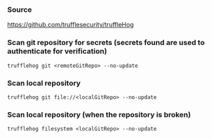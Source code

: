 ### Source
https://github.com/trufflesecurity/truffleHog  

### Scan git repository for secrets (secrets found are used to authenticate for verification)
```
trufflehog git <remoteGitRepo> --no-update
```

### Scan local repository 
```
trufflehog git file://<localGitRepo> --no-update
```

### Scan local repository (when the repository is broken)
```
trufflehog filesystem <localGitRepo> --no-update
```

